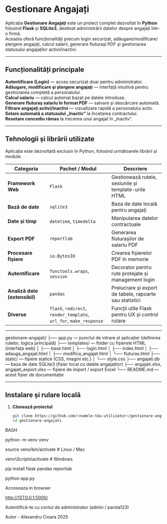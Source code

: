 #  Gestionare Angajați

Aplicația **Gestionare Angajați** este un proiect complet dezvoltat în **Python** folosind **Flask** și **SQLite3**, destinat administrării datelor despre angajați într-o firmă.  
Aceasta oferă funcționalități precum login securizat, adăugare/modificare/ștergere angajați, calcul salarii, generare fluturași PDF și gestionarea statusului angajaților activi/inactivi.

---

##  Funcționalități principale

**Autentificare (Login)** — acces securizat doar pentru administrator.  
**Adăugare, modificare și ștergere angajați** — interfață intuitivă pentru gestionarea completă a personalului.  
**Calcul salariu** — calcul automat bazat pe datele introduse.  
**Generare fluturaș salariu în format PDF** — salvare și descărcare automată.  
**Filtrare angajați activi/inactivi** — vizualizare rapidă a personalului activ.  
**Setare automată a statusului „Inactiv”** la încetarea contractului.  
**Resetare concediu rămas** la trecerea unui angajat în „inactiv”.  

---

##  Tehnologii și librării utilizate

Aplicația este dezvoltată exclusiv în Python, folosind următoarele librării și module:

| Categoria | Pachet / Modul | Descriere |
|------------|----------------|-----------|
| **Framework Web** | `Flask` | Gestionează rutele, sesiunile și template-urile HTML |
| **Bază de date** | `sqlite3` | Baza de date locală pentru angajați |
| **Date și timp** | `datetime`, `timedelta` | Manipularea datelor contractuale |
| **Export PDF** | `reportlab` | Generarea fluturașilor de salariu PDF |
| **Procesare fișiere** | `io.BytesIO` | Crearea fișierelor PDF în memorie |
| **Autentificare** | `functools.wraps`, `session` | Decorator pentru rute protejate și management login |
| **Analiză date (extensibil)** | `pandas` | Prelucrare și export de tabele, rapoarte sau statistici |
| **Diverse** | `flash`, `redirect`, `render_template`, `url_for`, `make_response` | Funcții utile Flask pentru UX și control rutare |

---

gestionare-angajati/
├── app.py — punctul de intrare al aplicației (definirea rutelor, logica principală)
├── templates/ — folder cu fișierele HTML (interfața web)
│ ├── base.html
│ ├── login.html
│ ├── index.html
│ ├── adauga_angajat.html
│ ├── modifica_angajat.html
│ └── fluturas.html
├── static/ — fișiere statice (CSS, imagini etc.)
│ └── style.css
├── angajati.db — baza de date SQLite3 (fișier local cu datele angajaților)
├── angajati.xlsx, angajati_export.xlsx — fișiere de import / export Excel
└── README.md — acest fișier de documentație

---

##  Instalare și rulare locală

1. **Clonează proiectul**
   ```bash
   git clone https://github.com/<numele-tău-utilizator>/gestionare-angajati.git
   cd gestionare-angajati

BASH

python -m venv venv

source venv/bin/activate     # Linux / Mac

venv\Scripts\activate        # Windows

pip install flask pandas reportlab

python app.py

Acceseaza in browser

http://127.0.0.1:5000/

Autentifică-te cu contul de administrator (admin / parola123)


Autor - Alexandru Cioara 2025
